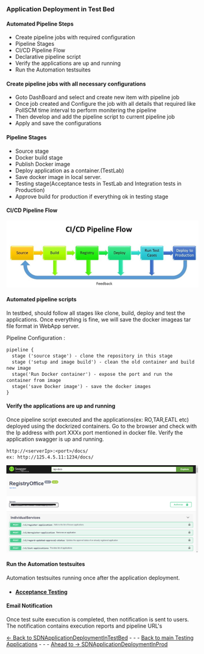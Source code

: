 
### Application Deployment in Test Bed

#### Automated Pipeline Steps
- Create pipeline jobs with required configuration
- Pipeline Stages 
- CI/CD Pipeline Flow
- Declarative pipeline script
- Verify the applications are up and running
- Run the Automation testsuites
 
#### Create pipeline jobs with all necessary configurations
- Goto DashBoard and select and create new item with pipeline job
- Once job created and Configure the job with all details that required like PollSCM time interval to perform monitering the pipeline 
- Then develop and add the pipeline script to current pipeline job
- Apply and save the configurations

#### Pipeline Stages
        
- Source stage 
- Docker build stage 
- Publish Docker image 
- Deploy application as a container.(TestLab) 
- Save docker image in local server.
- Testing stage(Acceptance tests in TestLab and Integration tests in Production) 
- Approve build for production if everything ok in testing stage 

#### CI/CD Pipeline Flow
   
![cicdflow](Images/cicdflow.jpg)

#### Automated pipeline scripts

In testbed, should follow all stages like clone, build, deploy and test the applications.   Once everything is fine, we will save the docker imageas tar file format in WebApp server.

Pipeline Configuration : 
        
    pipeline {
      stage ('source stage') - clone the repository in this stage
      stage ('setup and image build') - clean the old container and build new image
      stage('Run Docker container') - expose the port and run the container from image
      stage('save Docker image') - save the docker images
    }
    
#### Verify the applications are up and running
Once pipeline script executed and the applications(ex: RO,TAR,EATL etc) deployed using the dockrized containers. Go to the browser and check with the Ip address with port XXXx port mentioned in docker file.
Verify the application swagger is up and running.

    http://<serverIp>:<port>/docs/
    ex: http://125.4.5.11:1234/docs/

![RO](Images/Ro.png) 

#### Run the Automation testsuites 
Automation testsuites running once after the application deployment.
- #### [Acceptance Testing](../../../AcceptanceTesting/Overview/Overview.md)       



#### Email Notification
Once test suite execution is completed, then notification is sent to users. The notification contains execution reports and pipeline URL's

[<- Back to SDNApplicationDeploymentInTestBed](../SDNApplicationPatternDeployment/AppDeploymentInTestBed.md) - - - [Back to main Testing Applications](../../../TestingApplications.md) - - - [Ahead to -> SDNApplicationDeploymentInProd](../SDNApplicationPatternDeployment/AppDeploymentInProd.md)